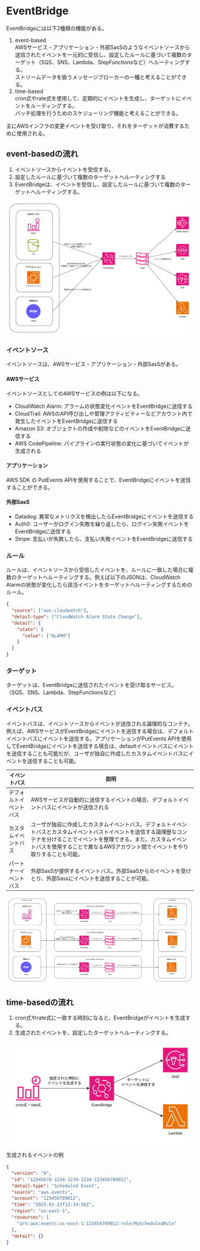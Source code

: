 # EventBridge

EventBridgeには以下2種類の機能がある。

1. event-based  
  AWSサービス・アプリケーション・外部SasSのようなイベントソースから送信されたイベントを一元的に受信し、設定したルールに基づいて複数のターゲット（SQS、SNS、Lambda、StepFunctionsなど）へルーティングする。  
  ストリームデータを扱うメッセージブローカーの一種と考えることができる。
2. time-based  
  cron式やrate式を使用して、定期的にイベントを生成し、ターゲットにイベントをルーティングする。  
  バッチ処理を行うためのスケジューリング機能と考えることができる。

主にAWSインフラの変更イベントを受け取り、それをターゲットが消費するために使用される。  

## event-basedの流れ

1. イベントソースからイベントを受信する。
2. 設定したルールに基づいて複数のターゲットへルーティングする
3. EventBridgeは、イベントを受信し、設定したルールに基づいて複数のターゲットへルーティングする。

![event-basedの流れ](./images/event-basedの流れ.png)


### イベントソース

イベントソースは、AWSサービス・アプリケーション・外部SasSがある。

#### AWSサービス

イベントソースとしてのAWSサービスの例は以下になる。

- CloudWatch Alarm: アラームの状態変化イベントをEventBridgeに送信する
- CloudTrail: AWSのAPI呼び出しや管理アクティビティーなどアカウント内で発生したイベントをEventBridgeに送信する
- Amazon S3: オブジェクトの作成や削除などのイベントをEventBridgeに送信する
- AWS CodePipeline: パイプラインの実行状態の変化に基づいてイベントが生成される

#### アプリケーション

AWS SDK の PutEvents APIを使用することで、EventBridgeにイベントを送信することができる。

#### 外部SasS

- Datadog: 異常なメトリクスを検出したらEventBridgeにイベントを送信する
- Auth0: ユーザーがログイン失敗を繰り返したら、ログイン失敗イベントをEventBridgeに送信する
- Stripe: 支払いが失敗したら、支払い失敗イベントをEventBridgeに送信する

### ルール

ルールは、イベントソースから受信したイベントを、ルールに一致した場合に複数のターゲットへルーティングする。例えば以下のJSONは、CloudWatch Alarmの状態が変化したら該当イベントをターゲットへルーティングするためのルール。

```JSON
{
  "source": ["aws.cloudwatch"],
  "detail-type": ["CloudWatch Alarm State Change"],
  "detail": {
    "state": {
      "value": ["ALARM"]
    }
  }
}
```

### ターゲット

ターゲットは、EventBridgeに送信されたイベントを受け取るサービス。（SQS、SNS、Lambda、StepFunctionsなど）

### イベントバス

イベントバスは、イベントソースからイベントが送信される論理的なコンテナ。例えば、AWSサービスがEventBridgeにイベントを送信する場合は、デフォルトイベントバスにイベントを送信する。アプリケーションがPutEvents APIを使用してEventBridgeにイベントを送信する場合は、defaultイベントバスにイベントを送信することも可能だが、ユーザが独自に作成したカスタムイベントバスにイベントを送信することも可能。

|イベントバス|説明|
|---|---|
|デフォルトイベントバス|AWSサービスが自動的に送信するイベントの場合、デフォルトイベントバスにイベントが送信される|
|カスタムイベントバス|ユーザが独自に作成したカスタムイベントバス。デフォルトイベントバスとカスタムイベントバストイベントを送信する論理歴なコンテナを分けることでイベントを整理できる。また、カスタムイベントバスを使用することで異なるAWSアカウント間でイベントをやり取りすることも可能。|
|パートナーイベントバス|外部SasSが提供するイベントバス。外部SaaSからのイベントを受けとり、外部Sassにイベントを送信することが可能。|

![イベントバス](./images/イベントバス.png)

## time-basedの流れ

1. cron式やrate式に一致する時刻になると、EventBridgeがイベントを生成する。
2. 生成されたイベントを、設定したターゲットへルーティングする。

![time-basedの流れ](./images/time-basedの流れ.png)

生成されるイベントの例

```JSON
{
  "version": "0",
  "id": "12345678-1234-1234-1234-123456789012",
  "detail-type": "Scheduled Event",
  "source": "aws.events",
  "account": "123456789012",
  "time": "2025-02-23T12:34:56Z",
  "region": "us-east-1",
  "resources": [
    "arn:aws:events:us-east-1:123456789012:rule/MyScheduledRule"
  ],
  "detail": {}
}
```
